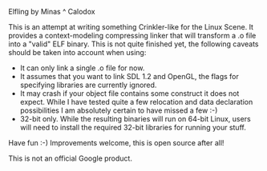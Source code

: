 Elfling by Minas ^ Calodox

This is an attempt at writing something Crinkler-like for the Linux Scene. It
provides a context-modeling compressing linker that will transform a .o file
into a "valid" ELF binary. This is not quite finished yet, the following
caveats should be taken into account when using:
- It can only link a single .o file for now.
- It assumes that you want to link SDL 1.2 and OpenGL, the flags for specifying
  libraries are currently ignored.
- It may crash if your object file contains some construct it does not expect.
  While I have tested quite a few relocation and data declaration possibilities
  I am absolutely certain to have missed a few :-)
- 32-bit only. While the resulting binaries will run on 64-bit Linux, users will
  need to install the required 32-bit libraries for running your stuff.
  
Have fun :-) Improvements welcome, this is open source after all!

This is not an official Google product.
